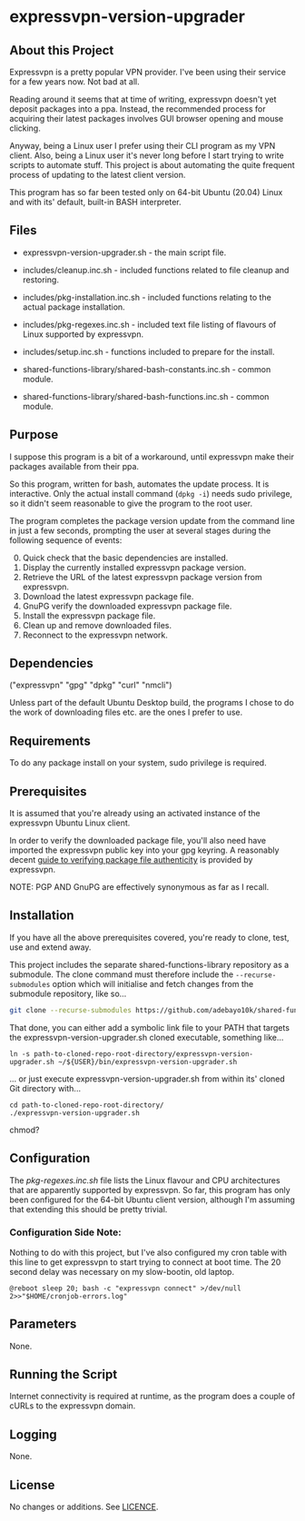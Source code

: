 # expressvpn-version-upgrader

## About this Project

Expressvpn is a pretty popular VPN provider. I've been using their service for a few years now. Not bad at all.

Reading around it seems that at time of writing, expressvpn doesn't yet deposit packages into a ppa. Instead, the recommended process for acquiring their latest packages involves GUI browser opening and mouse clicking.

Anyway, being a Linux user I prefer using their CLI program as my VPN client. Also, being a Linux user it's never long before I start trying to write scripts to automate stuff. This project is about automating the quite frequent process of updating to the latest client version.

This program has so far been tested only on 64-bit Ubuntu (20.04) Linux and with its' default, built-in BASH interpreter.

## Files
- expressvpn-version-upgrader.sh - the main script file.
- includes/cleanup.inc.sh - included functions related to file cleanup and restoring.
- includes/pkg-installation.inc.sh - included functions relating to the actual package installation.
- includes/pkg-regexes.inc.sh - included text file listing of flavours of Linux supported by expressvpn.
- includes/setup.inc.sh - functions included to prepare for the install.

- shared-functions-library/shared-bash-constants.inc.sh - common module.
- shared-functions-library/shared-bash-functions.inc.sh - common module.

## Purpose

I suppose this program is a bit of a workaround, until expressvpn make their packages available from their ppa.

So this program, written for bash, automates the update process. It is interactive. Only the actual install command (`dpkg -i`) needs sudo privilege, so it didn't seem reasonable to give the program to the root user. 

The program completes the package version update from the command line in just a few seconds, prompting the user at several stages during the following sequence of events:

0. Quick check that the basic dependencies are installed.
1. Display the currently installed expressvpn package version.
2. Retrieve the URL of the latest expressvpn package version from expressvpn.
3. Download the latest expressvpn package file.
4. GnuPG verify the downloaded expressvpn package file.
5. Install the expressvpn package file.
6. Clean up and remove downloaded files.
7. Reconnect to the expressvpn network.


## Dependencies

("expressvpn" "gpg" "dpkg" "curl" "nmcli")

Unless part of the default Ubuntu Desktop build, the programs I chose to do the work of downloading files etc. are the ones I prefer to use.

## Requirements

To do any package install on your system, sudo privilege is required.

## Prerequisites

It is assumed that you're already using an activated instance of the expressvpn Ubuntu Linux client.

In order to verify the downloaded package file, you'll also need have imported the expressvpn public key into your gpg keyring. A reasonably decent [guide to verifying package file authenticity](https://www.expressvpn.com/support/vpn-setup/pgp-for-linux/) is provided by expressvpn.

NOTE: PGP AND GnuPG are effectively synonymous as far as I recall.

## Installation

If you have all the above prerequisites covered, you're ready to clone, test, use and extend away.

This project includes the separate shared-functions-library repository as a submodule. The clone command must therefore include the `--recurse-submodules` option which will initialise and fetch changes from the submodule repository, like so...

``` bash
git clone --recurse-submodules https://github.com/adebayo10k/shared-functions-library.git

```

That done, you can either add a symbolic link file to your PATH that targets the expressvpn-version-upgrader.sh cloned executable, something like...

```
ln -s path-to-cloned-repo-root-directory/expressvpn-version-upgrader.sh ~/${USER}/bin/expressvpn-version-upgrader.sh
```

... or just execute expressvpn-version-upgrader.sh from within its' cloned Git directory with...

```
cd path-to-cloned-repo-root-directory/
./expressvpn-version-upgrader.sh
```


chmod?

## Configuration

The _pkg-regexes.inc.sh_ file lists the Linux flavour and CPU architectures that are apparently supported by expressvpn.
So far, this program has only been configured for the 64-bit Ubuntu client version, although I'm assuming that extending this should be pretty trivial.

### Configuration Side Note:

Nothing to do with this project, but I've also configured my cron table with this line to get expressvpn to start trying to connect at boot time. The 20 second delay was necessary on my slow-bootin, old laptop.

```
@reboot sleep 20; bash -c "expressvpn connect" >/dev/null 2>>"$HOME/cronjob-errors.log"
```

## Parameters

None.

## Running the Script

Internet connectivity is required at runtime, as the program does a couple of cURLs to the expressvpn domain.

## Logging

None.

## License
No changes or additions. See [LICENCE](./LICENSE).


